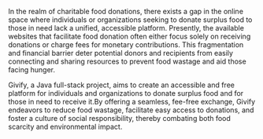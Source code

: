 In the realm of charitable food donations, there exists a gap in the online space where individuals or organizations seeking to donate surplus food to those in need lack a unified, accessible platform. Presently, the available websites that facilitate food donation often either focus solely on receiving donations or charge fees for monetary contributions. This fragmentation and financial barrier deter potential donors and recipients from easily connecting and sharing resources to prevent food wastage and aid those facing hunger.

Givify, a Java full-stack project, aims to create an accessible and free platform for individuals and organizations to donate surplus food and for those in need to receive it.By offering a seamless, fee-free exchange, Givify endeavors to reduce food wastage, facilitate easy access to donations, and foster a culture of social responsibility, thereby combating both food scarcity and environmental impact.
